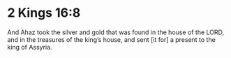 # 2 Kings 16:8

And Ahaz took the silver and gold that was found in the house of the LORD, and in the treasures of the king’s house, and sent [it for] a present to the king of Assyria.
